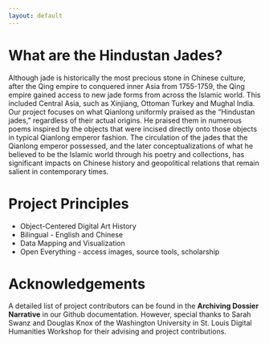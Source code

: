 ```yaml
---
layout: default
---
```

# What are the Hindustan Jades? #

Although jade is historically the most precious stone in Chinese culture, after the Qing empire to conquered inner Asia from 1755-1759, the Qing empire gained access to new jade forms from across the Islamic world. This included Central Asia, such as Xinjiang, Ottoman Turkey and Mughal India. Our project focuses on what Qianlong uniformly praised as the “Hindustan jades,” regardless of their actual origins. He praised them in numerous poems inspired by the objects that were incised directly onto those objects in typical Qianlong emperor fashion. 
The circulation of the jades that the Qianlong emperor possessed, and the later conceptualizations of what he believed to be the Islamic world through his poetry and collections, has significant impacts on Chinese history and geopolitical relations that remain salient in contemporary times. 

# Project Principles #
* Object-Centered Digital Art History
* Bilingual - English and Chinese
* Data Mapping and Visualization
* Open Everything - access images, source tools, scholarship

# Acknowledgements # 
A detailed list of project contributors can be found in the **Archiving Dossier Narrative** in our Github documentation. However, special thanks to Sarah Swanz and Douglas Knox of the Washington University in St. Louis Digital Humanities Workshop for their advising and project contributions. 
